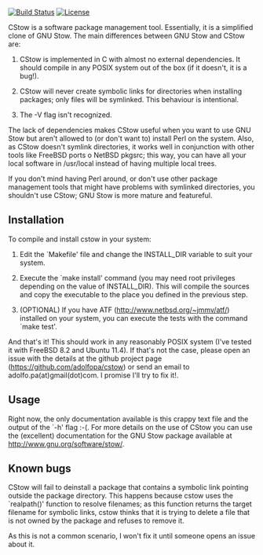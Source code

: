[![Build Status](https://travis-ci.org/adolfopa/cstow.svg?branch=master)](https://travis-ci.org/adolfopa/cstow)
[![License](https://img.shields.io/badge/license-BSD-blue.svg)](https://raw.githubusercontent.com/adolfopa/cstow/master/LICENSE)

CStow is a software package management tool.  Essentially, it is a
simplified clone of GNU Stow.  The main differences between GNU Stow
and CStow are:

  1. CStow is implemented in C with almost no external dependencies.
  It should compile in any POSIX system out of the box (if it doesn't,
  it is a bug!).

  2. CStow will never create symbolic links for directories when
  installing packages; only files will be symlinked.  This behaviour
  is intentional.

  3. The -V flag isn't recognized.

The lack of dependencies makes CStow useful when you want to use GNU
Stow but aren't allowed to (or don't want to) install Perl on the
system.  Also, as CStow doesn't symlink directories, it works well in
conjunction with other tools like FreeBSD ports o NetBSD pkgsrc; this
way, you can have all your local software in /usr/local instead of
having multiple local trees.

If you don't mind having Perl around, or don't use other package
management tools that might have problems with symlinked directories,
you shouldn't use CStow; GNU Stow is more mature and featureful.

Installation
------------

To compile and install cstow in your system:

  1. Edit the `Makefile' file and change the INSTALL_DIR variable to
  suit your system.

  2. Execute the `make install' command (you may need root privileges
  depending on the value of INSTALL_DIR).  This will compile the
  sources and copy the executable to the place you defined in the
  previous step.

  3. (OPTIONAL) If you have ATF (http://www.netbsd.org/~jmmv/atf/)
  installed on your system, you can execute the tests with the command
  `make test'.

And that's it! This should work in any reasonably POSIX system (I've
tested it with FreeBSD 8.2 and Ubuntu 11.4).  If that's not the case,
please open an issue with the details at the github project page
(https://github.com/adolfopa/cstow) or send an email to
adolfo.pa(at)gmail(dot)com.  I promise I'll try to fix it!.

Usage
-----

Right now, the only documentation available is this crappy text file
and the output of the `-h' flag :-(.  For more details on the use of
CStow you can use the (excellent) documentation for the GNU Stow
package available at http://www.gnu.org/software/stow/.

Known bugs
----------

CStow will fail to deinstall a package that contains a symbolic link
pointing outside the package directory.  This happens because cstow
uses the `realpath()' function to resolve filenames; as this function
returns the target filename for symbolic links, cstow thinks that it
is trying to delete a file that is not owned by the package and
refuses to remove it.

As this is not a common scenario, I won't fix it until someone opens
an issue about it.
